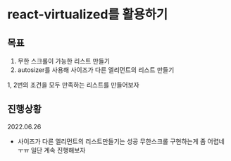 # react-virtualized를 활용하기

## 목표

1. 무한 스크롤이 가능한 리스트 만들기
2. autosizer를 사용해 사이즈가 다른 엘리먼트의 리스트 만들기

1, 2번의 조건을 모두 만족하는 리스트를 만들어보자

## 진행상황

2022.06.26

- 사이즈가 다른 엘리먼트의 리스트만들기는 성공
  무한스크롤 구현하는게 좀 어렵네ㅜㅠ
  일단 계속 진행해보자
